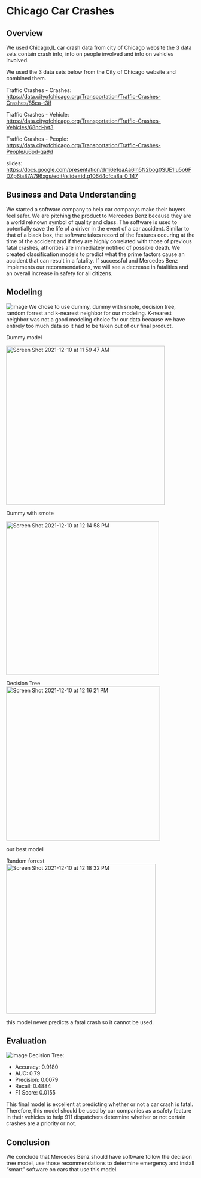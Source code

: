 # Chicago Car Crashes
## Overview
We used Chicago,IL car crash data from city of Chicago website the 3 data sets contain crash info, info on people involved and info on vehicles involved.


We used the 3 data sets below from the City of Chicago website and combined them.


Traffic Crashes - Crashes: https://data.cityofchicago.org/Transportation/Traffic-Crashes-Crashes/85ca-t3if

Traffic Crashes - Vehicle: https://data.cityofchicago.org/Transportation/Traffic-Crashes-Vehicles/68nd-jvt3

Traffic Crashes - People: https://data.cityofchicago.org/Transportation/Traffic-Crashes-People/u6pd-qa9d

slides: https://docs.google.com/presentation/d/1i6e1qaAa6ln5N2bog0SUE1Iu5o6FDZp6ia87A796xgs/edit#slide=id.g10644cfca8a_0_147

## Business and Data Understanding

We started a software company to help car companys make their buyers feel safer. We are pitching the product to Mercedes Benz because they are a world reknown symbol of quality and class. The software is used to potentially save the life of a driver in the event of a car accident. Similar to that of a black box, the software takes record of the features occuring at the time of the accident and if they are highly correlated with those of previous fatal crashes, athorities are immediately notified of possible death. We created classification models to predict what the prime factors cause an accident that can result in a fatality. If successful and Mercedes Benz implements our recommendations, we will see a decrease in fatalities and an overall increase in safety for all citizens.

## Modeling

![image](https://user-images.githubusercontent.com/12703065/145256200-6a319729-69fd-461e-9384-b18728d99d07.png)
We chose to use dummy, dummy with smote, decision tree, random forrest and k-nearest neighbor for our modeling. K-nearest neighbor was not a good modeling choice for our data because we have entirely too much data so it had to be taken out of our final product. 

Dummy model

<img width="423" alt="Screen Shot 2021-12-10 at 11 59 47 AM" src="https://user-images.githubusercontent.com/92389914/145620324-099a30c2-6185-4fcb-a482-01644b81f54f.png">

Dummy with smote

<img width="408" alt="Screen Shot 2021-12-10 at 12 14 58 PM" src="https://user-images.githubusercontent.com/92389914/145622096-f8388c25-e200-49ea-b06b-b2c618546f1f.png">

Decision Tree
<img width="411" alt="Screen Shot 2021-12-10 at 12 16 21 PM" src="https://user-images.githubusercontent.com/92389914/145622306-5b54f607-b113-402d-8d2b-a105f70bca3e.png">

our best model


Random forrest
<img width="399" alt="Screen Shot 2021-12-10 at 12 18 32 PM" src="https://user-images.githubusercontent.com/92389914/145622510-416b97a6-f725-4a45-a323-04390193691c.png">

this model never predicts a fatal crash so it cannot be used.

## Evaluation

![image](https://user-images.githubusercontent.com/12703065/145587882-e859575d-6639-4ffc-921c-b6b9dc063155.png)
Decision Tree:
* Accuracy:  0.9180
* AUC: 0.79
* Precision: 0.0079
* Recall: 0.4884
* F1 Score: 0.0155

This final model is excellent at predicting whether or not a car crash is fatal. Therefore, this model should be used by car companies as a safety feature in their vehicles to help 911 dispatchers determine whether or not certain crashes are a priority or not.

## Conclusion
We conclude that Mercedes Benz should have software follow the decision tree model, use those recommendations to determine emergency and install “smart” software on cars that use this model.
